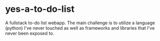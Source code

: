 # yes-a-to-do-list
A fullstack to-do list webapp. The main challenge is to utilize a language (python) I've never touched as well as frameworks and libraries that I've never been exposed to.
